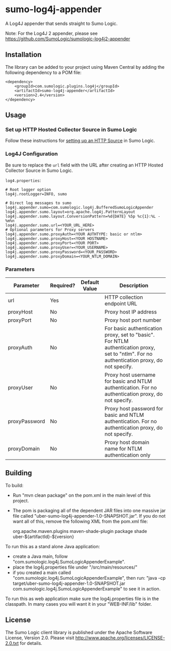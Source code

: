 # sumo-log4j-appender

A Log4J appender that sends straight to Sumo Logic.

Note: For the Log4J 2 appender, please see https://github.com/SumoLogic/sumologic-log4j2-appender

## Installation

The library can be added to your project using Maven Central by adding the following dependency to a POM file:

```
<dependency>
    <groupId>com.sumologic.plugins.log4j</groupId>
    <artifactId>sumo-log4j-appender</artifactId>
    <version>2.4</version>
</dependency>
```

## Usage

### Set up HTTP Hosted Collector Source in Sumo Logic

Follow these instructions for [setting up an HTTP Source](http://help.sumologic.com/Send_Data/Sources/HTTP_Source) in Sumo Logic.

### Log4J Configuration

Be sure to replace the `url` field with the URL after creating an HTTP Hosted Collector Source in Sumo Logic.

`log4.properties`:

    # Root logger option
    log4j.rootLogger=INFO, sumo

    # Direct log messages to sumo
    log4j.appender.sumo=com.sumologic.log4j.BufferedSumoLogicAppender
    log4j.appender.sumo.layout=org.apache.log4j.PatternLayout
    log4j.appender.sumo.layout.ConversionPattern=%d{DATE} %5p %c{1}:%L - %m%n
    log4j.appender.sumo.url=<YOUR_URL_HERE>
    # Optional parameters for Proxy servers
    log4j.appender.sumo.proxyAuth=<YOUR AUTHTYPE: basic or ntlm>
    log4j.appender.sumo.proxyHost=<YOUR HOSTNAME>
    log4j.appender.sumo.proxyPort=<YOUR PORT>
    log4j.appender.sumo.proxyUser=<YOUR_USERNAME>
    log4j.appender.sumo.proxyPassword=<YOUR_PASSWORD>
    log4j.appender.sumo.proxyDomain=<YOUR_NTLM_DOMAIN>


### Parameters

| Parameter          | Required? | Default Value | Description                                                                                                                                |
|--------------------|----------|---------------|--------------------------------------------------------------------------------------------------------------------------------------------|
| url                | Yes      |               | HTTP collection endpoint URL                                                                                                               |
| proxyHost          | No       |               | Proxy host IP address                                                                                                                      |
| proxyPort          | No       |               | Proxy host port number                                                                                                                     |
| proxyAuth          | No       |               | For basic authentication proxy, set to "basic". For NTLM authentication proxy, set to "ntlm". For no authentication proxy, do not specify. |
| proxyUser          | No       |               | Proxy host username for basic and NTLM authentication. For no authentication proxy, do not specify.                                        |
| proxyPassword      | No       |               | Proxy host password for basic and NTLM authentication. For no authentication proxy, do not specify.                                        |
| proxyDomain        | No       |               | Proxy host domain name for NTLM authentication only

## Building

To build:
- Run "mvn clean package" on the pom.xml in the main level of this project.
- The pom is packaging all of the dependent JAR files into one massive jar file called "uber-sumo-log4j-appender-1.0-SNAPSHOT.jar". If you do not want all of this, remove the following XML from the pom.xml file:

	<build>
		<plugins>
			<plugin>
			    <groupId>org.apache.maven.plugins</groupId>
			    <artifactId>maven-shade-plugin</artifactId>
			    <executions>
			        <execution>
			            <phase>package</phase>
			            <goals>
			                <goal>shade</goal>
			            </goals>
			        </execution>
			    </executions>
			    <configuration>
			        <finalName>uber-${artifactId}-${version}</finalName>
			    </configuration>
			</plugin>
		</plugins>
	</build>

To run this as a stand alone Java application:
- create a Java main, follow "com.sumologic.log4j.SumoLogicAppenderExample".
- place the log4j.properties file under "/src/main/resources/"
- if you created a main called "com.sumologic.log4j.SumoLogicAppenderExample", 
then run: "java -cp target/uber-sumo-log4j-appender-1.0-SNAPSHOT.jar com.sumologic.log4j.SumoLogicAppenderExample" to see it in action. 

To run this as web application make sure the log4j.properties file is in the classpath. In many cases you will want it in your "WEB-INF/lib" folder.

## License

The Sumo Logic client library is published under the Apache Software License, Version 2.0. Please visit http://www.apache.org/licenses/LICENSE-2.0.txt for details.
